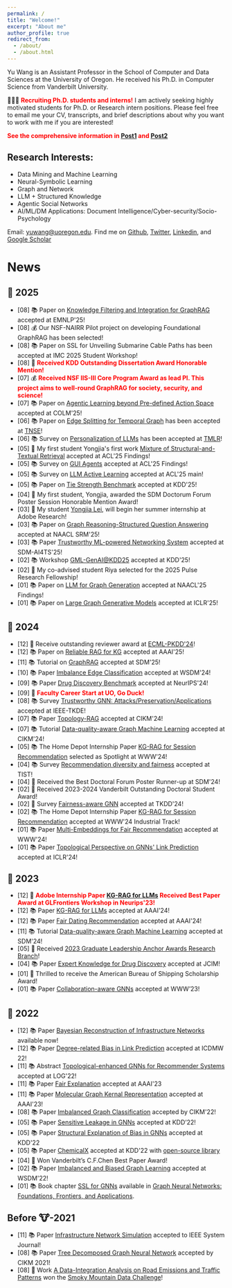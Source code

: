 ```yaml
---
permalink: /
title: "Welcome!"
excerpt: "About me"
author_profile: true
redirect_from: 
  - /about/
  - /about.html
---
```


Yu Wang is an Assistant Professor in the School of Computer and Data Sciences at the University of Oregon. He received his Ph.D. in Computer Science from Vanderbilt University. 

📢📢📢 <span style="color:red">**Recruiting Ph.D. students and interns!**</span> I am actively seeking highly motivated students for Ph.D. or Research intern positions. Please feel free to email me your CV, transcripts, and brief descriptions about why you want to work with me if you are interested!

<span style="color:red">**See the comprehensive information in [Post1](https://yuwang0103.github.io/recruiting/) and [Post2](https://mp.weixin.qq.com/s/ulv71WoDC0Oi7WbXzmdl1Q)**


Research Interests:
------
- Data Mining and Machine Learning
- Neural-Symbolic Learning
- Graph and Network
- LLM + Structured Knowledge
- Agentic Social Networks  
- AI/ML/DM Applications: Document Intelligence/Cyber-security/Socio-Psychology

Email: yuwang@uoregon.edu. Find me on [Github](https://github.com/yuwvandy), [Twitter](https://twitter.com/yuwang0103), [Linkedin](https://www.linkedin.com/in/yu-wang-63359a196/), and [Google Scholar](https://scholar.google.com/citations?user=XPCmiz4AAAAJ&hl=en)

News
======
<!-- 📢📢📢 <span style="color:red">**Call for Paper:**</span> We are organizing the MLoG-GenAI Workshop: <a href='https://mlgraphworkshop.github.io/'>Machine Learning on Graphs in the Era of Generative Artificial Intelligence</a> at KDD 2025! If you are working in relevant directions, don’t hesitate to submit your paper! -->


🐍 2025
-----
<ul>
<li>[08] 📚 Paper on  <a href='https://arxiv.org/abs/2503.13804'>Knowledge Filtering and Integration for GraphRAG</a> accepted at EMNLP'25!</li>
<li>[08] 💰 Our NSF-NAIRR Pilot project on developing Foundational GraphRAG has been selected!</li>
<li>[08] 📚 Paper on SSL for Unveiling Submarine Cable Paths has been accepted at IMC 2025 Student Workshop!</li>
<li>[08] 🎉 <span style="color:red"><b>Received KDD Outstanding Dissertation Award Honorable Mention!</b></span></li>
<li>[07] 💰 <span style="color:red"><b>Received NSF IIS-III Core Program Award as lead PI. This project aims to well-round GraphRAG for society, security, and science!</b></span></li>
<!-- <li>[07] 💰 <span style="color:red"><b><a href='https://kindlab-fly.github.io/projects/nsf-III-GraphRAG/'>Collaborative Research</a> Received NSF IIS-III Core Program (my role: lead PI). This project aims to well-round GraphRAG for society, security, and science!</b></span></li> -->
<li>[07] 📚 Paper on <a href='https://arxiv.org/abs/2411.01747'>Agentic Learning beyond Pre-defined Action Space</a> accepted at COLM'25!</li>
<li>[06] 📚 Paper on <a href='https://ieeexplore.ieee.org/document/11029199'>Edge Splitting for Temporal Graph</a> has been accepted at <a href='https://ieeexplore.ieee.org/xpl/RecentIssue.jsp?punumber=6488902'>TNSE</a>!</li>
<li>[06] 📚 Survey on <a href='https://arxiv.org/abs/2411.00027'>Personalization of LLMs</a> has been accepted at <a href='https://jmlr.org/tmlr/'>TMLR</a>!</li>
<li>[05] 🎉 My first student Yongjia's first work <a href='https://arxiv.org/abs/2502.20317'>Mixture of Structural-and-Textual Retrieval</a> accepted at ACL'25 Findings!</li>
<li>[05] 📚 Survey on <a href='https://openreview.net/forum?id=ccYWyKCQUu#discussion'>GUI Agents</a> accepted at ACL'25 Findings!</li>
<li>[05] 📚 Survey on <a href='https://arxiv.org/abs/2502.11767'>LLM Active Learning</a> accepted at ACL'25 main!</li>
<li>[05] 📚 Paper on <a href='https://arxiv.org/abs/2410.19214'>Tie Strength Benchmark</a> accepted at KDD'25!</li>
<li>[04] 🎉 My first student, Yongjia, awarded the SDM Doctorum Forum Poster Session Honorable Mention Award!</li>
<li>[03] 🎉 My student <a href='https://yoega.github.io/Yoega.html'>Yongjia Lei</a>, will begin her summer internship at Adobe Research!</li>
<li>[03] 📚 Paper on <a href=''>Graph Reasoning-Structured Question Answering</a> accepted at NAACL SRM'25!</li>
<li>[03] 📚 Paper <a href=''>Trustworthy ML-powered Networking System</a> accepted at SDM-AI4TS'25!</li>
<li>[02] 📚 Workshop <a href='https://mlgraphworkshop.github.io/'>GML-GenAI@KDD25</a> accepted at KDD'25!</li>
<li>[02] 🎉 My co-advised student Riya selected for the 2025 Pulse Research Fellowship!</li>
<li>[01] 📚 Paper on <a href='https://aclanthology.org/2025.findings-naacl.456/'>LLM for Graph Generation</a> accepted at NAACL'25 Findings!</li>
<li>[01] 📚 Paper on <a href='https://openreview.net/forum?id=c01YB8pF0s'>Large Graph Generative Models</a> accepted at ICLR'25!</li>
</ul>

🐲 2024
-----
<ul>
<li>[12] 🎉 Receive outstanding reviewer award at <a href='https://ecmlpkdd.org/2024/organisation-area-chairs-and-reviewers/'>ECML-PKDD'24</a>!</li>
<li>[12] 📚 Paper on <a href='https://arxiv.org/abs/2410.08985'>Reliable RAG for KG</a> accepted at AAAI'25!</li>
<li>[11] 📚 Tutorial on <a href='https://kindlab-fly.github.io/tutorials/sdm25/'>GraphRAG</a> accepted at SDM'25!</li>
<li>[10] 📚 Paper <a href='https://arxiv.org/html/2406.11685v1'>Imbalance Edge Classification</a> accepted at WSDM'24!</li>
<li>[09] 📚 Paper <a href='https://www.welqrate.org/'>Drug Discovery Benchmark</a> accepted at NeurIPS'24!</li>
<li>[09] 🦆 <span style="color:red"><b>Faculty Career Start at UO, Go Duck!</b></span></li>
<li>[08] 📚 Survey <a href='https://arxiv.org/abs/2308.16375'>Trustworthy GNN: Attacks/Preservation/Applications</a> accepted at IEEE-TKDE!</li>
<li>[07] 📚 Paper <a href='https://arxiv.org/html/2405.17602v1'>Topology-RAG</a> accepted at CIKM'24!</li>
<li>[07] 📚 Tutorial <a href='https://nds-vu.github.io/tutorials/cikm24/'>Data-quality-aware Graph Machine Learning</a> accepted at CIKM'24!</li>
<li>[05] 📚 The Home Depot Internship Paper <a href='https://dl.acm.org/doi/10.1145/3589335.3648324'>KG-RAG for Session Recommendation</a> selected as Spotlight at WWW'24!</li>
<li>[04] 📚 Survey <a href='https://arxiv.org/abs/2307.04644'>Recommendation diversity and fairness</a> accepted at TIST!</li>
<li>[04] 🎉 Received the Best Doctoral Forum Poster Runner-up at SDM'24!</li>
<li>[02] 🎉 Received 2023-2024 Vanderbilt Outstanding Doctoral Student Award!</li>
<li>[02] 🎉 Survey <a href='https://arxiv.org/abs/2307.03929'>Fairness-aware GNN</a> accepted at TKDD'24!</li>
<li>[02] 📚 The Home Depot Internship Paper <a href='https://dl.acm.org/doi/10.1145/3589335.3648324'>KG-RAG for Session Recommendation</a> accepted at WWW'24 Industrial Track!</li>
<li>[01] 📚 Paper <a href='https://arxiv.org/html/2402.13495v1'>Multi-Embeddings for Fair Recommendation</a> accepted at WWW'24!</li>
<li>[01] 📚 Paper <a href='https://arxiv.org/abs/2310.04612'>Topological Perspective on GNNs' Link Prediction</a> accepted at ICLR'24!</li>
</ul>

🐰 2023
-----
<ul>
<li>[12] 🎉 <span style="color:red"><b>Adobe Internship Paper <a href='https://ojs.aaai.org/index.php/AAAI/article/view/29889'>KG-RAG for LLMs</a> Received Best Paper Award at GLFrontiers Workshop in Neurips'23!</b></span></li>
<li>[12] 📚 Paper <a href='https://ojs.aaai.org/index.php/AAAI/article/view/29889'>KG-RAG for LLMs</a> accepted at AAAI'24!</li>
<li>[12] 📚 Paper <a href='https://ojs.aaai.org/index.php/AAAI/article/view/30263'>Fair Dating Recommendation</a> accepted at AAAI'24!</li>
<li>[11] 📚 Tutorial <a href='https://yuwang0103.github.io/_pages/tutorial_ppt.pdf'>Data-quality-aware Graph Machine Learning</a> accepted at SDM'24!</li>
<li>[05] 🎉 Received <a href='https://news.vanderbilt.edu/2023/08/04/five-students-receive-2023-graduate-leadership-anchor-awards'>2023 Graduate Leadership Anchor Awards Research Branch</a>!</li>
<li>[04] 📚 Paper <a href='https://www.biorxiv.org/content/10.1101/2023.04.17.537185v1.abstract'>Expert Knowledge for Drug Discovery</a> accepted at <a href='https://pubs.acs.org/journal/jcisd8'></a>JCIM! </li>
<li>[01] 🎉 Thrilled to receive the American Bureau of Shipping Scholarship Award! </li>
<li>[01] 📚 Paper <a href='https://dl.acm.org/doi/abs/10.1145/3543507.3583229'>Collaboration-aware GNNs</a> accepted at WWW’23! </li>
</ul>

🐯 2022
-----
<ul>
<li>[12] 📚 Paper <a href='https://arxiv.org/abs/2211.15590'>Bayesian Reconstruction of Infrastructure Networks</a> available now! </li>
<li>[12] 📚 Paper <a href='https://ieeexplore.ieee.org/abstract/document/10031056'>Degree-related Bias in Link Prediction</a> accepted at ICDMW 22! </li>
<li>[11] 📚 Abstract <a href='https://openreview.net/forum?id=O7msz8Ou7o'>Topological-enhanced GNNs for Recommender Systems</a> accepted at LOG'22! </li>
<li>[11] 📚 Paper <a href='https://ojs.aaai.org/index.php/AAAI/article/view/26344'>Fair Explanation</a> accepted at AAAI'23</li>
<li>[11] 📚 Paper <a href='https://ojs.aaai.org/index.php/AAAI/article/view/26679'>Molecular Graph Kernal Representation</a> accepted at AAAI'23!</li>
<li>[08] 📚 Paper <a href='https://dl.acm.org/doi/abs/10.1145/3511808.3557356'>Imbalanced Graph Classification</a> accepted by CIKM'22!</li>
<li>[05] 📚 Paper <a href='https://dl.acm.org/doi/abs/10.1145/3534678.3539404'>Sensitive Leakage in GNNs</a> accepted at KDD’22!</li>
<li>[05] 📚 Paper <a href='https://dl.acm.org/doi/abs/10.1145/3534678.3539319'>Structural Explanation of Bias in GNNs</a> accepted at KDD'22</li>
<li>[05] 📚 Paper <a href="https://arxiv.org/abs/2202.05240">ChemicalX</a> accepted at KDD'22 with <a href='https://github.com/astrazeneca/chemicalx'>open-source library</a></li>
<li>[04] 🎉 Won Vanderbilt’s C.F.Chen Best Paper Award!</li>
<li>[02] 📚 Paper <a href="https://dl.acm.org/doi/abs/10.1145/3488560.3502218">Imbalanced and Biased Graph Learning</a> accepted at WSDM'22! </li>
<li>[01] 📚 Book chapter <a href="https://tylersnetwork.github.io/papers/ssl_for_gnns.pdf">SSL for GNNs</a> available in <a href="https://graph-neural-networks.github.io/">Graph Neural Networks: Foundations, Frontiers, and Applications</a>.</li>
</ul>

Before 🐮-2021
-----
<ul>
<li>[11] 📚 Paper <a href="https://arxiv.org/abs/2111.12742#">Infrastructure Network Simulation</a> accepted to IEEE System Journal! </li>
<li>[08] 📚 Paper <a href="https://arxiv.org/abs/2108.11022">Tree Decomposed Graph Neural Network</a> accepted by CIKM 2021! </li>
<li>[08] 🎉 Work <a href="https://link.springer.com/chapter/10.1007/978-3-030-63393-6_34">A Data-Integration Analysis on Road Emissions and Traffic Patterns</a> won the <a href='https://smc.ornl.gov/2020/'>Smoky Mountain Data Challenge</a>!
